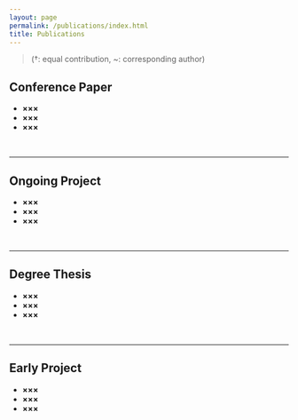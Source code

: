```yaml
---
layout: page
permalink: /publications/index.html
title: Publications
---
```


> (†: equal contribution, ~: corresponding author)

## Conference Paper

- **×××**
- **×××**
- **×××**

<br>

---

## Ongoing Project

- **×××**
- **×××**
- **×××**

<br>

---

## Degree Thesis

- **×××**
- **×××**
- **×××**

<br>

---

## Early Project

- **×××**
- **×××**
- **×××**

<br>
